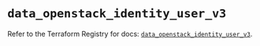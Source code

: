 # `data_openstack_identity_user_v3`

Refer to the Terraform Registry for docs: [`data_openstack_identity_user_v3`](https://registry.terraform.io/providers/terraform-provider-openstack/openstack/1.54.1/docs/data-sources/identity_user_v3).
